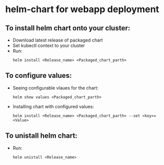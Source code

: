 # helm-chart for webapp deployment

## To install helm chart onto your cluster:

- Download latest release of packaged chart
- Set kubectl context to your cluster 
- Run:
  ```
  helm install <Release_name> <Packaged_chart_parth>
  ```
  
## To configure values:

- Seeing configurable vlaues for the chart:
  ```
  helm show values <Packaged_chart_parth>
  ```
- Installing chart with configured values:
  ```
  helm install <Release_name> <Packaged_chart_parth> --set <key>=<Value>
  ```
  
## To unistall helm chart:
  
  - Run:
    ```
    helm unistall <Release_name>
    ```
